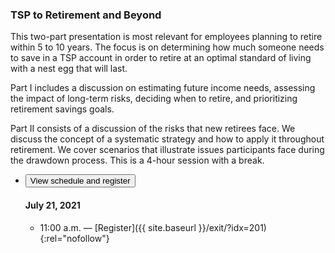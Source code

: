 ### TSP to Retirement and Beyond

This two-part presentation is most relevant for employees planning to retire within 5 to 10 years. The focus is on determining how much someone needs to save in a TSP account in order to retire at an optimal standard of living with a nest egg that will last.

Part I includes a discussion on estimating future income needs, assessing the impact of long-term risks, deciding when to retire, and prioritizing retirement savings goals.

Part II consists of a discussion of the risks that new retirees face. We discuss the concept of a systematic strategy and how to apply it throughout retirement. We cover scenarios that illustrate issues participants face during the drawdown process. This is a 4-hour session with a break.

<ul class="usa-accordion">
<li>
  <button
    class="usa-accordion-button"
    aria-expanded="false"
    aria-controls="register-tsp-to-retirement-and-beyond">
    View schedule and register
  </button>
<div id="register-tsp-to-retirement-and-beyond" class="usa-accordion-content" markdown="1">

#### July 21, 2021

- 11:00 a.m. — [Register]({{ site.baseurl }}/exit/?idx=201){:rel="nofollow"}

</div>
</li>
</ul>
